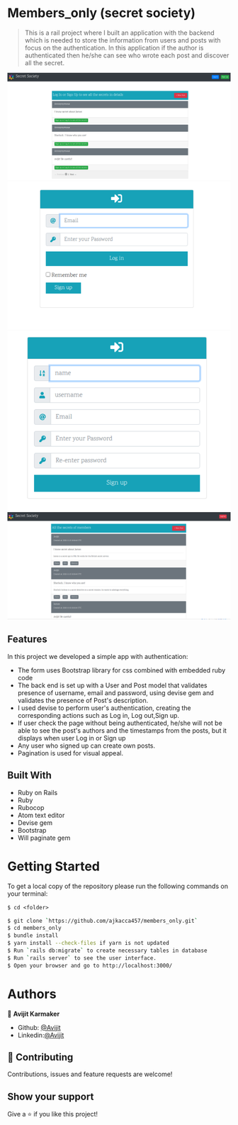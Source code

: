 # Members_only (secret society)

> This is a rail project where I built an application with the backend  which is needed to store the information from users and posts with focus on the authentication. In this application if the author is authenticated then he/she can see who wrote each post and discover all the secret.

![screenshot](./app/assets/images/interface1.PNG)
![screenshot](./app/assets/images/interface2.PNG)
![screenshot](./app/assets/images/interface3.PNG)
![screenshot](./app/assets/images/interface4.PNG)

## Features
In this project we developed a simple app with authentication:

- The form uses Bootstrap library for css combined with embedded ruby code
- The back end is set up with a User and Post model that validates presence of username, email and password, using devise gem and validates the presence of Post's description.
- I used devise to perform user's authentication, creating the corresponding actions such as Log in, Log out,Sign up.
- If user check the page without being authenticated, he/she will not be able to see the post's authors and the timestamps from the posts, but it displays when user Log in or Sign up
- Any user who signed up can create own posts.
- Pagination is used for visual appeal.

## Built With

- Ruby on Rails
- Ruby
- Rubocop
- Atom text editor
- Devise gem
- Bootstrap
- Will paginate gem

# Getting Started

To get a local copy of the repository please run the following commands on your terminal:

```
$ cd <folder>
```

```bash
$ git clone `https://github.com/ajkacca457/members_only.git`
$ cd members_only
$ bundle install
$ yarn install --check-files if yarn is not updated
$ Run `rails db:migrate` to create necessary tables in database
$ Run `rails server` to see the user interface.
$ Open your browser and go to http://localhost:3000/
```

# Authors

👤 **Avijit Karmaker**

- Github: [@Avijit](https://github.com/ajkacca457)
- Linkedin:[@Avijit](https://www.linkedin.com/in/avijit-karmaker-8738a54)

## 🤝 Contributing

Contributions, issues and feature requests are welcome!

## Show your support

Give a ⭐️ if you like this project!
